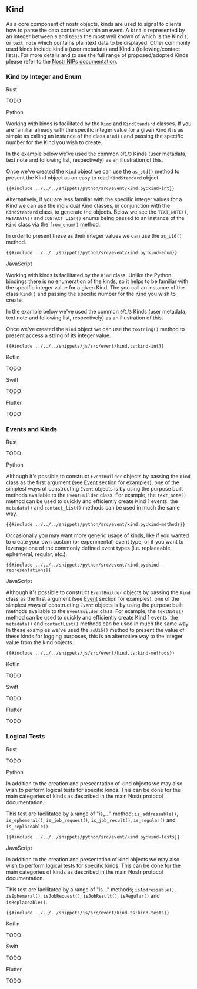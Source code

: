 ## Kind

As a core component of nostr objects, kinds are used to signal to clients how to parse the data contained within an event. 
A `kind` is represented by an integer between `0` and `65535` the most well known of which is the Kind `1`, 
or `text note` which contains plaintext data to be displayed. 
Other commonly used kinds include kind `0` (user metadata) and Kind `3` (following/contact lists). 
For more details and to see the full range of proposed/adopted Kinds please refer to the [Nostr NIPs documentation](https://github.com/nostr-protocol/nips/tree/master?tab=readme-ov-file#event-Kinds).

### Kind by Integer and Enum

<custom-tabs category="lang">

<div slot="title">Rust</div>
<section>

TODO

</section>

<div slot="title">Python</div>
<section>

Working with kinds is facilitated by the `Kind` and `KindStandard` classes. 
If you are familiar already with the specific integer value for a given Kind it is as simple as calling an instance of the class `Kind()` and passing the specific number for the Kind you wish to create.

In the example below we've used the common `0`/`1`/`3` Kinds (user metadata, text note and following list, respectively) as an illustration of this.

Once we've created the `Kind` object we can use the `as_std()` method to present the Kind object as an easy to read `KindStandard` object.

```python,ignore
{{#include ../../../snippets/python/src/event/kind.py:kind-int}}
```

Alternatively, if you are less familiar with the specific integer values for a Kind we can use the individual Kind classes, in conjunction with the `KindStandard` class, to generate the objects. 
Below we see the `TEXT_NOTE()`, `METADATA()` and `CONTACT_LIST()` enums being passed to an instance of the `Kind` class via the `from_enum()` method.

In order to present these as their integer values we can use the `as_u16()` method.

```python,ignore
{{#include ../../../snippets/python/src/event/kind.py:kind-enum}}
```

</section>

<div slot="title">JavaScript</div>
<section>

Working with kinds is facilitated by the `Kind` class. 
Unlike the Python bindings there is no enumeration of the kinds, so it helps to be familiar with the specific integer value for a given Kind. 
The you call an instance of the class `Kind()` and passing the specific number for the Kind you wish to create.

In the example below we've used the common `0`/`1`/`3` Kinds (user metadata, text note and following list, respectively) as an illustration of this.

Once we've created the `Kind` object we can use the `toString()` method to present access a string of its integer value.

```typescript,ignore
{{#include ../../../snippets/js/src/event/kind.ts:kind-int}}
```

</section>

<div slot="title">Kotlin</div>
<section>

TODO

</section>

<div slot="title">Swift</div>
<section>

TODO

</section>

<div slot="title">Flutter</div>
<section>

TODO

</section>
</custom-tabs>

### Events and Kinds

<custom-tabs category="lang">

<div slot="title">Rust</div>
<section>

TODO

</section>

<div slot="title">Python</div>
<section>

Although it's possible to construct `EventBuilder` objects by passing the `Kind` class as the first argument (see [Event](index.md) section for examples), 
one of the simplest ways of constructing `Event` objects is by using the purpose built methods available to the `EventBuilder` class. 
For example, the `text_note()` method can be used to quickly and efficiently create Kind 1 events, the `metadata()` and `contact_list()` methods can be used in much the same way.

```python,ignore
{{#include ../../../snippets/python/src/event/kind.py:kind-methods}}
```

Occasionally you may want more generic usage of kinds, like if you wanted to create your own custom (or experimental) event type, 
or if you want to leverage one of the commonly defined event types (i.e. replaceable, ephemeral, regular, etc.).

```python,ignore
{{#include ../../../snippets/python/src/event/kind.py:kind-representations}}
```

</section>

<div slot="title">JavaScript</div>
<section>

Although it's possible to construct `EventBuilder` objects by passing the `Kind` class as the first argument (see [Event](index.md) section for examples), 
one of the simplest ways of constructing `Event` objects is by using the purpose built methods available to the `EventBuilder` class. 
For example, the `textNote()` method can be used to quickly and efficiently create Kind 1 events, the `metadata()` and `contactList()` methods can be used in much the same way. In these examples we've used the `asU16()` method to present the value of these kinds for logging purposes, this is an alternative way to the integer value from the kind objects.

```typescript,ignore
{{#include ../../../snippets/js/src/event/kind.ts:kind-methods}}
```

</section>

<div slot="title">Kotlin</div>
<section>

TODO

</section>

<div slot="title">Swift</div>
<section>

TODO

</section>

<div slot="title">Flutter</div>
<section>

TODO

</section>
</custom-tabs>

### Logical Tests

<custom-tabs category="lang">

<div slot="title">Rust</div>
<section>

TODO

</section>

<div slot="title">Python</div>
<section>

In addition to the creation and preseentation of kind objects we may also wish to perform logical tests for specific kinds. This can be done for the main categories of kinds as described in the main Nostr protocol documentation. 

This test are facilitated by a range of "is_..." method; `is_addressable()`, `is_ephemeral()`, `is_job_request()`, `is_job_result()`, `is_regular()` and `is_replaceable()`.

```python,ignore
{{#include ../../../snippets/python/src/event/kind.py:kind-tests}}
```

</section>

<div slot="title">JavaScript</div>
<section>

In addition to the creation and presentation of kind objects we may also wish to perform logical tests for specific kinds. This can be done for the main categories of kinds as described in the main Nostr protocol documentation. 

This test are facilitated by a range of "is..." methods; `isAddressable()`, `isEphemeral()`, `isJobRequest()`, `isJobResult()`, `isRegular()` and `isReplaceable()`.

```typescript,ignore
{{#include ../../../snippets/js/src/event/kind.ts:kind-tests}}
```

</section>

<div slot="title">Kotlin</div>
<section>

TODO

</section>

<div slot="title">Swift</div>
<section>

TODO

</section>

<div slot="title">Flutter</div>
<section>

TODO

</section>
</custom-tabs>
